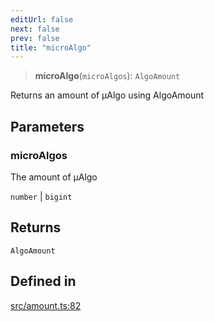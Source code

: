 ```yaml
---
editUrl: false
next: false
prev: false
title: "microAlgo"
---
```


> **microAlgo**(`microAlgos`): `AlgoAmount`

Returns an amount of µAlgo using AlgoAmount

## Parameters

### microAlgos

The amount of µAlgo

`number` | `bigint`

## Returns

`AlgoAmount`

## Defined in

[src/amount.ts:82](https://github.com/algorandfoundation/algokit-utils-ts/blob/e57e96ab17213653e656688e8d7251c0107554cf/src/amount.ts#L82)
